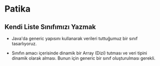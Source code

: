 # Patika 


 ## Kendi Liste Sınıfımızı Yazmak

- Java'da generic yapısını kullanarak verileri tuttuğumuz bir sınıf tasarlıyoruz.

- Sınıfın amacı içerisinde dinamik bir Array (Dizi) tutması ve veri tipini dinamik olarak alması. Bunun için generic bir sınıf oluşturulması gerekli.





